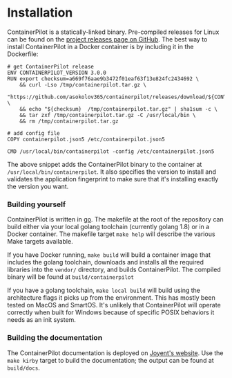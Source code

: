 # Installation

ContainerPilot is a statically-linked binary. Pre-compiled releases for Linux can be found on the [project releases page on GitHub](https://github.com/asokolov365/containerpilot/releases). The best way to install ContainerPilot in a Docker container is by including it in the Dockerfile:

```
# get ContainerPilot release
ENV CONTAINERPILOT_VERSION 3.0.0
RUN export checksum=a669f76aae9b3472f01eaf63f13e824fc2434692 \
    && curl -Lso /tmp/containerpilot.tar.gz \
         "https://github.com/asokolov365/containerpilot/releases/download/${CONTAINERPILOT_VERSION}/containerpilot-${CONTAINERPILOT_VERSION}.tar.gz" \
    && echo "${checksum}  /tmp/containerpilot.tar.gz" | sha1sum -c \
    && tar zxf /tmp/containerpilot.tar.gz -C /usr/local/bin \
    && rm /tmp/containerpilot.tar.gz

# add config file
COPY containerpilot.json5 /etc/containerpilot.json5

CMD /usr/local/bin/containerpilot -config /etc/containerpilot.json5
```

The above snippet adds the ContainerPilot binary to the container at `/usr/local/bin/containerpilot`. It also specifies the version to install and validates the application fingerprint to make sure that it's installing exactly the version you want.


### Building yourself

ContainerPilot is written in [go](https://golang.org/). The makefile at the root of the repository can build either via your local golang toolchain (currently golang 1.8) or in a Docker container. The makefile target `make help` will describe the various Make targets available.

If you have Docker running, `make build` will build a container image that includes the golang toolchain, downloads and installs all the required libraries into the `vendor/` directory, and builds ContainerPilot. The compiled binary will be found at `build/containerpilot`

If you have a golang toolchain, `make local build` will build using the architecture flags it picks up from the environment. This has mostly been tested on MacOS and SmartOS. It's unlikely that ContainerPilot will operate correctly when built for Windows because of specific POSIX behaviors it needs as an init system.

### Building the documentation

The ContainerPilot documentation is deployed on [Joyent's website](https://docs.joyent.com/public-cloud/instances/docker/containerpilot). Use the `make kirby` target to build the documentation; the output can be found at `build/docs`.
